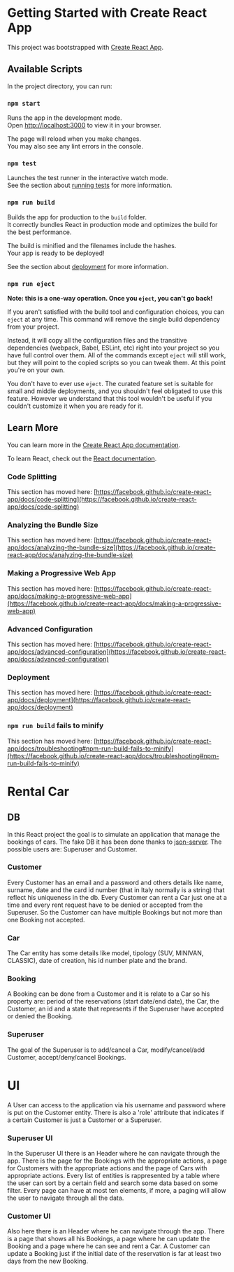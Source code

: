 # Getting Started with Create React App

This project was bootstrapped with [Create React App](https://github.com/facebook/create-react-app).

## Available Scripts

In the project directory, you can run:

### `npm start`

Runs the app in the development mode.\
Open [http://localhost:3000](http://localhost:3000) to view it in your browser.

The page will reload when you make changes.\
You may also see any lint errors in the console.

### `npm test`

Launches the test runner in the interactive watch mode.\
See the section about [running tests](https://facebook.github.io/create-react-app/docs/running-tests) for more information.

### `npm run build`

Builds the app for production to the `build` folder.\
It correctly bundles React in production mode and optimizes the build for the best performance.

The build is minified and the filenames include the hashes.\
Your app is ready to be deployed!

See the section about [deployment](https://facebook.github.io/create-react-app/docs/deployment) for more information.

### `npm run eject`

**Note: this is a one-way operation. Once you `eject`, you can't go back!**

If you aren't satisfied with the build tool and configuration choices, you can `eject` at any time. This command will remove the single build dependency from your project.

Instead, it will copy all the configuration files and the transitive dependencies (webpack, Babel, ESLint, etc) right into your project so you have full control over them. All of the commands except `eject` will still work, but they will point to the copied scripts so you can tweak them. At this point you're on your own.

You don't have to ever use `eject`. The curated feature set is suitable for small and middle deployments, and you shouldn't feel obligated to use this feature. However we understand that this tool wouldn't be useful if you couldn't customize it when you are ready for it.

## Learn More

You can learn more in the [Create React App documentation](https://facebook.github.io/create-react-app/docs/getting-started).

To learn React, check out the [React documentation](https://reactjs.org/).

### Code Splitting

This section has moved here: [https://facebook.github.io/create-react-app/docs/code-splitting](https://facebook.github.io/create-react-app/docs/code-splitting)

### Analyzing the Bundle Size

This section has moved here: [https://facebook.github.io/create-react-app/docs/analyzing-the-bundle-size](https://facebook.github.io/create-react-app/docs/analyzing-the-bundle-size)

### Making a Progressive Web App

This section has moved here: [https://facebook.github.io/create-react-app/docs/making-a-progressive-web-app](https://facebook.github.io/create-react-app/docs/making-a-progressive-web-app)

### Advanced Configuration

This section has moved here: [https://facebook.github.io/create-react-app/docs/advanced-configuration](https://facebook.github.io/create-react-app/docs/advanced-configuration)

### Deployment

This section has moved here: [https://facebook.github.io/create-react-app/docs/deployment](https://facebook.github.io/create-react-app/docs/deployment)

### `npm run build` fails to minify

This section has moved here: [https://facebook.github.io/create-react-app/docs/troubleshooting#npm-run-build-fails-to-minify](https://facebook.github.io/create-react-app/docs/troubleshooting#npm-run-build-fails-to-minify)

# Rental Car

## DB
In this React project the goal is to simulate an application that manage the bookings of cars. The fake DB it has been done thanks to [json-server](https://github.com/typicode/json-server). 
The possible users are: Superuser and Customer. 

### Customer
Every Customer has an email and a password and others details like name, surname, date and the card id number (that in Italy normally is a string) that reflect his uniqueness in the db. Every Customer can rent a Car just one at a time and every rent request have to be denied or accepted from the Superuser. So the Customer can have multiple Bookings but not more than one Booking not accepted. 

### Car
The Car entity has some details like model, tipology (SUV, MINIVAN, CLASSIC), date of creation, his id number plate and the brand. 

### Booking
A Booking can be done from a Customer and it is relate to a Car so his property are: period of the reservations (start date/end date), the Car, the Customer, an id and a state that represents if the Superuser have accepted or denied the Booking. 

### Superuser
The goal of the Superuser is to add/cancel a Car, modify/cancel/add Customer, accept/deny/cancel Bookings.



# UI
A User can access to the application via his username and password where is put on the Customer entity. There is also a 'role' attribute that indicates if a certain Customer is just a Customer or a Superuser.

### Superuser UI
In the Superuser UI there is an Header where he can navigate through the app. There is the page for the Bookings with the appropriate actions, a page for Customers with the appropriate actions and the page of Cars with appropriate actions. Every list of entities is rappresented by a table where the user can sort by a certain field and search some data based on some filter. Every page can have at most ten elements, if more, a paging will allow the user to navigate through all the data.

### Customer UI
Also here there is an Header where he can navigate through the app. There is a page that shows all his Bookings, a page where he can update the Booking and a page where he can see and rent a Car. A Customer can update a Booking just if the initial date of the reservation is far at least two days from the new Booking.  
